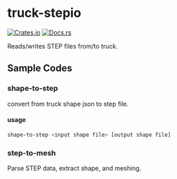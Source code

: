 # truck-stepio

[![Crates.io](https://img.shields.io/crates/v/truck-stepio.svg)](https://crates.io/crates/truck-stepio) [![Docs.rs](https://docs.rs/truck-stepio/badge.svg)](https://docs.rs/truck-stepio)

Reads/writes STEP files from/to truck.

## Sample Codes

### shape-to-step

convert from truck shape json to step file.

#### usage

```bash
shape-to-step <input shape file> [output shape file]
```

### step-to-mesh

Parse STEP data, extract shape, and meshing.
